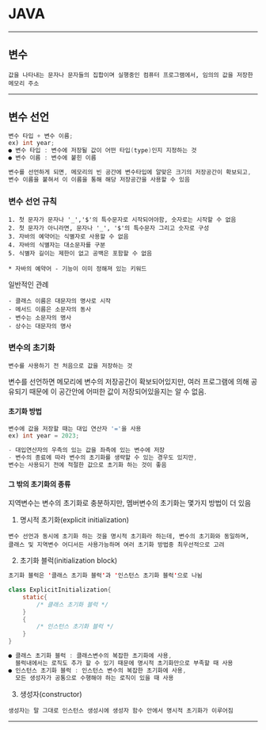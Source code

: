# JAVA
---
## 변수
```
값을 나타내는 문자나 문자들의 집합이며 실행중인 컴퓨터 프로그램에서, 임의의 값을 저장한 메모리 주소
```
---
## 변수 선언 
``` java
변수 타입 + 변수 이름;
ex) int year;
● 변수 타입 : 변수에 저장될 값이 어떤 타입(type)인지 지정하는 것
● 변수 이름 : 변수에 붙힌 이름

변수를 선언하게 되면, 메모리의 빈 공간에 변수타입에 알맞은 크기의 저장공간이 확보되고,
변수 이름을 붙혀서 이 이름을 통해 해당 저장공간을 사용할 수 있음
```

### 변수 선언 규칙
```
1. 첫 문자가 문자나 '_','$'의 특수문자로 시작되어야함, 숫자로는 시작할 수 없음   
2. 첫 문자가 아니라면, 문자나 '_', '$'의 특수문자 그리고 숫자로 구성   
3. 자바의 예약어는 식별자로 사용할 수 없음   
4. 자바의 식별자는 대소문자를 구분   
5. 식별자 길이는 제한이 없고 공백은 포함할 수 없음

* 자바의 예약어 - 기능이 이미 정해져 있는 키워드
```
일반적인 관례
```
- 클래스 이름은 대문자의 명사로 시작
- 메서드 이름은 소문자의 동사
- 변수는 소문자의 명사
- 상수는 대문자의 명사
```

### 변수의 초기화
```
변수를 사용하기 전 처음으로 값을 저장하는 것
```
변수를 선언하면 메모리에 변수의 저장공간이 확보되어있지만, 여러 프로그램에 의해 공유되기 때문에 이 공간안에 어떠한 값이 저장되어있을지는 알 수 없음.

#### 초기화 방법
``` java
변수에 값을 저장할 때는 대입 연산자 '='을 사용
ex) int year = 2023;

- 대입연산자의 우측의 있는 값을 좌측에 있는 변수에 저장
- 변수의 종료에 따라 변수의 초기화를 생략할 수 있는 경우도 있지만,
변수는 사용되기 전에 적절한 값으로 초기화 하는 것이 좋음
```
#### 그 밖의 초기화의 종류

지역변수는 변수의 초기화로 충분하지만, 멤버변수의 초기화는 몇가지 방법이 더 있음

1. 명시적 초기화(explicit initialization)
```
변수 선언과 동시에 초기화 하는 것을 명시적 초기화라 하는데, 변수의 초기화와 동일하며, 클래스 및 지역변수 어디서든 사용가능하며 여러 초기화 방법중 최우선적으로 고려
```
2. 초기화 블럭(initialization block)
``` java
초기화 블럭은 '클래스 초기화 블럭'과 '인스턴스 초기화 블럭'으로 나뉨

class ExplicitInitialization{
    static{
        /* 클래스 초기화 블럭 */
    }
    {
        /* 인스턴스 초기화 블럭 */
    }
}

● 클래스 초기화 블럭 : 클래스변수의 복잡한 초기화에 사용, 
  블럭내에서는 로직도 추가 할 수 있기 때문에 명시적 초기화만으로 부족할 때 사용
● 인스턴스 초기화 블럭 : 인스턴스 변수의 복잡한 초기화에 사용, 
  모든 생성자가 공통으로 수행해야 하는 로직이 있을 때 사용
```
3. 생성자(constructor)
```
생성자는 말 그대로 인스턴스 생성시에 생성자 함수 안에서 명시적 초기화가 이루어짐
```
---